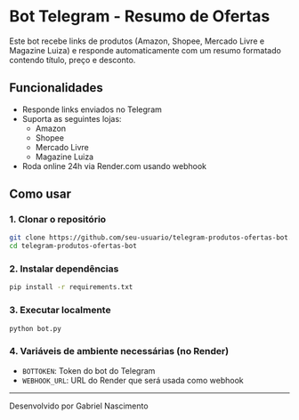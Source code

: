 
# Bot Telegram - Resumo de Ofertas

Este bot recebe links de produtos (Amazon, Shopee, Mercado Livre e Magazine Luiza) e responde automaticamente com um resumo formatado contendo título, preço e desconto.

## Funcionalidades

- Responde links enviados no Telegram
- Suporta as seguintes lojas:
  - Amazon
  - Shopee
  - Mercado Livre
  - Magazine Luiza
- Roda online 24h via Render.com usando webhook

## Como usar

### 1. Clonar o repositório
```bash
git clone https://github.com/seu-usuario/telegram-produtos-ofertas-bot.git
cd telegram-produtos-ofertas-bot
```

### 2. Instalar dependências
```bash
pip install -r requirements.txt
```

### 3. Executar localmente
```bash
python bot.py
```

### 4. Variáveis de ambiente necessárias (no Render)
- `BOTTOKEN`: Token do bot do Telegram
- `WEBHOOK_URL`: URL do Render que será usada como webhook

---

Desenvolvido por Gabriel Nascimento

